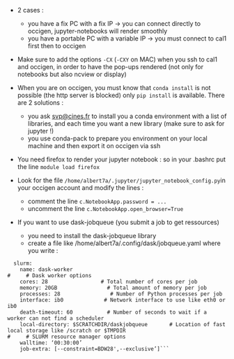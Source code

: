 - 2 cases :
  - you have a fix PC with a fix IP -> you can connect directly to occigen, jupyter-notebooks will render smoothly
  - you have a portable PC with a variable IP -> you must connect to cal1 first then to occigen

- Make sure to add the options `-CX` (`-CXY` on MAC) when you ssh to cal1 and occigen, in order to have the pop-ups rendered (not only for notebooks but also ncview or display)

- When you are on occigen, you must know that `conda install` is not possible (the http server is blocked) only `pip install` is available. There are 2 solutions :
  - you ask svp@cines.fr to install you a conda environment with a list of libraries, and each time you want a new library (make sure to ask for jupyter !)
  - you use conda-pack to prepare you environment on your local machine and then export it on occigen via ssh
  
- You need firefox to render your jupyter notebook : so in your .bashrc put the line `module load firefox`

- Look for the file `/home/albert7a/.jupyter/jupyter_notebook_config.py`in your occigen account and modify the lines :
  - comment the line `c.NotebookApp.password = ...`
  - uncomment the line `c.NotebookApp.open_browser=True`
  
- If you want to use dask-jobqueue (you submit a job to get ressources)
  - you need to install the dask-jobqueue library
  - create a file like /home/albert7a/.config/dask/jobqueue.yaml where you write :
  
 ``` jobqueue:
   slurm:
     name: dask-worker
#     # Dask worker options
     cores: 28                 # Total number of cores per job
     memory: 20GB                # Total amount of memory per job
     processes: 28                # Number of Python processes per job
     interface: ib0             # Network interface to use like eth0 or ib0
     death-timeout: 60           # Number of seconds to wait if a worker can not find a scheduler
     local-directory: $SCRATCHDIR/daskjobqueue       # Location of fast local storage like /scratch or $TMPDIR
#     # SLURM resource manager options
     walltime: ‘00:30:00’
     job-extra: [--constraint=BDW28',--exclusive’]```
